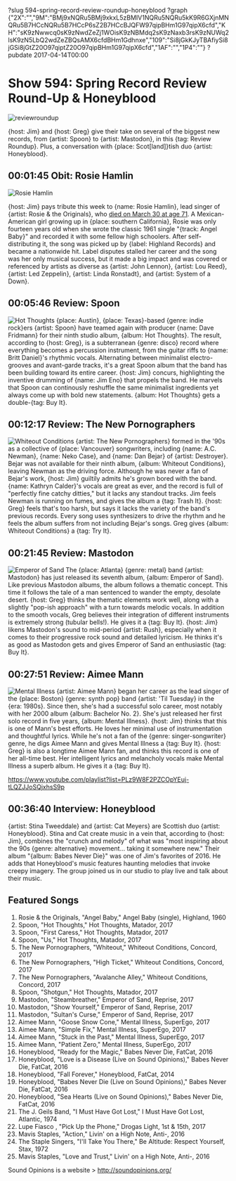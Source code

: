 ?slug 594-spring-record-review-roundup-honeyblood
?graph {"2X":"","9M":"BMj9xNQRu5BMj9xkxL5zBMIV1NQRu5NQRu5kK9R6GXjnMNQRu5B7HCcNQRu5B7HCcP6sZ2B7HCcBJQFW97qipBHm1G97qipX6cfd","KH":"sK9zNwwcq0sK9zNwdZeZj1WOisK9zNBMdq2sK9zNaxb3rsK9zNUWq2lsK9zN5LbQ2wdZeZBQsAMX6cfdBHm1Gdhnxe","109":"Si8jGkKJyTBAfiySi8jGSi8jGtZ20O97qiptZ20O97qipBHm1G97qipX6cfd","1AF":"","1P4":""}
?pubdate 2017-04-14T00:00
# Show 594: Spring Record Review Round-Up & Honeyblood

![reviewroundup](//static.soundopinions.org/images/2016/reviewroundup17.jpg)

{host: Jim} and {host: Greg} give their take on several of the biggest new records, from {artist: Spoon} to {artist: Mastodon}, in this {tag: Review Roundup}. Plus, a conversation with {place: Scot[land]}tish duo {artist: Honeyblood}.


## 00:01:45 Obit: Rosie Hamlin
![Rosie Hamlin](//static.soundopinions.org/images/2017/rosie-hamlin.jpg)

{host: Jim} pays tribute this week to {name: Rosie Hamlin}, lead singer of {artist: Rosie & the Originals}, who [died on March 30 at age 71](http://www.billboard.com/articles/news/7744493/rosie-hamlin-singer-rosie-and-the-originals-angel-baby-dies-at-71). A Mexican-American girl growing up in {place: southern California}, Rosie was only fourteen years old when she wrote the classic 1961 single "{track: Angel Baby}" and recorded it with some fellow high schoolers. After self-distributing it, the song was picked up by {label: Highland Records} and became a nationwide hit. Label disputes stalled her career and the song was her only musical success, but it made a big impact and was covered or referenced by artists as diverse as {artist: John Lennon}, {artist: Lou Reed}, {artist: Led Zeppelin}, {artist: Linda Ronstadt}, and {artist: System of a Down}. 

## 00:05:46 Review: Spoon
![Hot Thoughts](http://is4.mzstatic.com/image/thumb/Music122/v4/eb/26/07/eb26072f-6a74-f61a-53d2-cc2854d90c66/source/600x600bb.jpg "703784/1193362145")
{place: Austin}, {place: Texas}-based {genre: indie rock}ers {artist: Spoon} have teamed again with producer {name: Dave Fridmann} for their ninth studio album, {album: Hot Thoughts}. The result, according to {host: Greg}, is a subterranean {genre: disco} record where everything becomes a percussion instrument, from the guitar riffs to {name: Britt Daniel}'s rhythmic vocals. Alternating between minimalist electro-grooves and avant-garde tracks, it's a great Spoon album that the band has been building toward its entire career. {host: Jim} concurs, highlighting the inventive drumming of {name: Jim Eno} that propels the band. He marvels that Spoon can continously reshuffle the same minimalist ingredients yet always come up with bold new statements. {album: Hot Thoughts} gets a double-{tag: Buy It}.

## 00:12:17 Review: The New Pornographers
![Whiteout Conditions](http://is1.mzstatic.com/image/thumb/Music122/v4/8d/01/40/8d01406a-cbc4-bdcd-00f8-af3f85d9b325/source/600x600bb.jpg "4978498/1196953175")
{artist: The New Pornographers} formed in the '90s as a collective of {place: Vancouver} songwriters, including {name: A.C. Newman}, {name: Neko Case}, and {name: Dan Bejar} of {artist: Destroyer}. Bejar was not available for their ninth album, {album: Whiteout Conditions}, leaving Newman as the driving force. Although he was never a fan of Bejar's work, {host: Jim} guiltily admits he's grown bored with the band. {name: Kathryn Calder}'s vocals are great as ever, and the record is full of "perfectly fine catchy ditties," but it lacks any standout tracks. Jim feels Newman is running on fumes, and gives the album a {tag: Trash It}. {host: Greg} feels that's too harsh, but says it lacks the variety of the band's previous records. Every song uses synthesizers to drive the rhythm and he feels the album suffers from not including Bejar's songs. Greg gives {album: Whiteout Conditions} a {tag: Try It}.

## 00:21:45 Review: Mastodon
![Emperor of Sand](http://is4.mzstatic.com/image/thumb/Music111/v4/2a/e8/12/2ae8122a-ed22-4d0c-e062-23d04655e574/source/600x600bb.jpg "65922937/1195230194")
The {place: Atlanta} {genre: metal} band {artist: Mastodon} has just released its seventh album, {album: Emperor of Sand}. Like previous Mastodon albums, the album follows a thematic concept. This time it follows the tale of a man sentenced to wander the  empty, desolate desert. {host: Greg} thinks the thematic elements work well, along with a slightly "pop-ish approach" with a turn towards melodic vocals. In addition to the smooth vocals, Greg believes their integration of different instruments is extremely strong (tubular bells!). He gives it a {tag: Buy It}. {host: Jim} likens Mastodon's sound to mid-period {artist: Rush}, especially when it comes to their progressive rock sound and detailed lyricism. He thinks it's as good as Mastodon gets and gives Emperor of Sand an enthusiastic {tag: Buy It}.

## 00:27:51 Review: Aimee Mann
![Mental Illness](http://is1.mzstatic.com/image/thumb/Music111/v4/79/d5/95/79d5951c-1066-148c-c90f-94f883a4c029/source/600x600bb.jpg "115825/1188948781")
{artist: Aimee Mann} began her career as the lead singer of the {place: Boston} {genre: synth pop} band {artist: 'Til Tuesday} in the {era: 1980s}. Since then, she's had a successful solo career, most notably with her 2000 album {album: Bachelor No. 2}. She's just released her first solo record in five years, {album: Mental Illness}. {host: Jim} thinks that this is one of Mann's best efforts. He loves her minimal use of instrumentation and thoughtful lyrics. While he's not a fan of the {genre: singer-songwriter} genre, he digs Aimee Mann and gives Mental Illness a {tag: Buy It}. {host: Greg} is also a longtime Aimee Mann fan, and thinks this record is one of her all-time best. Her intelligent lyrics and melancholy vocals make Mental Illness a superb album. He gives it a {tag: Buy It}.

https://www.youtube.com/playlist?list=PLz9W8F2PZCOpYEuj-tLQZJJoSQjxhsS9p

## 00:36:40 Interview: Honeyblood
   {artist: Stina Tweeddale} and {artist: Cat Meyers} are Scottish duo {artist: Honeyblood}. Stina and Cat create music in a vein that, according to {host: Jim}, combines the "crunch and melody" of what was "most inspiring about the 90s {genre: alternative} movement... taking it somewhere new."
 Their album "{album: Babes Never Die}" was one of Jim's favorites of 2016. He adds that Honeyblood's music features haunting melodies that invoke creepy imagery.
The group joined us in our studio to play live and talk about their music.



## Featured Songs

1. Rosie & the Originals, "Angel Baby," Angel Baby (single), Highland, 1960
1. Spoon, "Hot Thoughts," Hot Thoughts, Matador, 2017
1. Spoon, "First Caress," Hot Thoughts, Matador, 2017
1. Spoon, "Us," Hot Thoughts, Matador, 2017
1. The New Pornographers, "Whiteout," Whiteout Conditions, Concord, 2017
1. The New Pornographers, "High Ticket," Whiteout Conditions, Concord, 2017
1. The New Pornographers, "Avalanche Alley," Whiteout Conditions, Concord, 2017
1. Spoon, "Shotgun," Hot Thoughts, Matador, 2017
1. Mastodon, "Steambreather," Emperor of Sand, Reprise, 2017
1. Mastodon, "Show Yourself," Emperor of Sand, Reprise, 2017
1. Mastodon, "Sultan's Curse," Emperor of Sand, Reprise, 2017
1. Aimee Mann, "Goose Snow Cone," Mental Illness, SuperEgo, 2017
1. Aimee Mann, "Simple Fix," Mental Illness, SuperEgo, 2017
1. Aimee Mann, "Stuck in the Past," Mental Illness, SuperEgo, 2017
1. Aimee Mann, "Patient Zero," Mental Illness, SuperEgo, 2017
1. Honeyblood, "Ready for the Magic," Babes Never Die, FatCat, 2016
1. Honeyblood, "Love is a Disease (Live on Sound Opinions)," Babes Never Die, FatCat, 2016
1. Honeyblood, "Fall Forever," Honeyblood, FatCat, 2014
1. Honeyblood, "Babes Never Die (Live on Sound Opinions)," Babes Never Die, FatCat, 2016
1. Honeyblood, "Sea Hearts (Live on Sound Opinions)," Babes Never Die, FatCat, 2016
1. The J. Geils Band, "I Must Have Got Lost," I Must Have Got Lost, Atlantic, 1974
1. Lupe Fiasco , "Pick Up the Phone," Drogas Light, 1st & 15th, 2017
1. Mavis Staples, "Action," Livin' on a High Note, Anti-, 2016
1. The Staple Singers, "I'll Take You There," Be Altitude: Respect Yourself, Stax, 1972
1. Mavis Staples, "Love and Trust," Livin' on a High Note, Anti-, 2016

Sound Opinions is a website > http://soundopinions.org/